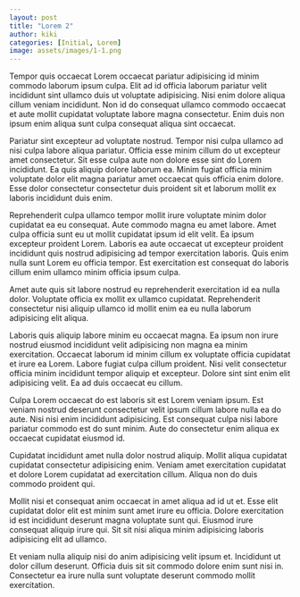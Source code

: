 ```yaml
---
layout: post
title: "Lorem 2"
author: kiki
categories: [Initial, Lorem]
image: assets/images/1-1.png
---
```


Tempor quis occaecat Lorem occaecat pariatur adipisicing id minim commodo laborum ipsum culpa. Elit ad id officia laborum pariatur velit incididunt sint ullamco duis ut voluptate adipisicing. Nisi enim dolore aliqua cillum veniam incididunt. Non id do consequat ullamco commodo occaecat et aute mollit cupidatat voluptate labore magna consectetur. Enim duis non ipsum enim aliqua sunt culpa consequat aliqua sint occaecat.

Pariatur sint excepteur ad voluptate nostrud. Tempor nisi culpa ullamco ad nisi culpa labore aliqua pariatur. Officia esse minim cillum do ut excepteur amet consectetur. Sit esse culpa aute non dolore esse sint do Lorem incididunt. Ea quis aliquip dolore laborum ea. Minim fugiat officia minim voluptate dolor elit magna pariatur amet occaecat quis officia enim dolore. Esse dolor consectetur consectetur duis proident sit et laborum mollit ex laboris incididunt duis enim.

Reprehenderit culpa ullamco tempor mollit irure voluptate minim dolor cupidatat ea eu consequat. Aute commodo magna eu amet labore. Amet culpa officia sunt eu ut mollit cupidatat ipsum id elit velit. Ea ipsum excepteur proident Lorem. Laboris ea aute occaecat ut excepteur proident incididunt quis nostrud adipisicing ad tempor exercitation laboris. Quis enim nulla sunt Lorem eu officia tempor. Est exercitation est consequat do laboris cillum enim ullamco minim officia ipsum culpa.

Amet aute quis sit labore nostrud eu reprehenderit exercitation id ea nulla dolor. Voluptate officia ex mollit ex ullamco cupidatat. Reprehenderit consectetur nisi aliquip ullamco id mollit enim ea eu nulla laborum adipisicing elit aliqua.

Laboris quis aliquip labore minim eu occaecat magna. Ea ipsum non irure nostrud eiusmod incididunt velit adipisicing non magna ea minim exercitation. Occaecat laborum id minim cillum ex voluptate officia cupidatat et irure ea Lorem. Labore fugiat culpa cillum proident. Nisi velit consectetur officia minim incididunt tempor aliquip et excepteur. Dolore sint sint enim elit adipisicing velit. Ea ad duis occaecat eu cillum.

Culpa Lorem occaecat do est laboris sit est Lorem veniam ipsum. Est veniam nostrud deserunt consectetur velit ipsum cillum labore nulla ea do aute. Nisi nisi enim incididunt adipisicing. Est consequat culpa nisi labore pariatur commodo est do sunt minim. Aute do consectetur enim aliqua ex occaecat cupidatat eiusmod id.

Cupidatat incididunt amet nulla dolor nostrud aliquip. Mollit aliqua cupidatat cupidatat consectetur adipisicing enim. Veniam amet exercitation cupidatat et dolore Lorem cupidatat ad exercitation cillum. Aliqua non do duis commodo proident qui.

Mollit nisi et consequat anim occaecat in amet aliqua ad id ut et. Esse elit cupidatat dolor elit est minim sunt amet irure eu officia. Dolore exercitation id est incididunt deserunt magna voluptate sunt qui. Eiusmod irure consequat aliquip irure qui. Sit sit nisi aliqua minim adipisicing laboris adipisicing elit ad ullamco.

Et veniam nulla aliquip nisi do anim adipisicing velit ipsum et. Incididunt ut dolor cillum deserunt. Officia duis sit sit commodo dolore enim sunt nisi in. Consectetur ea irure nulla sunt voluptate deserunt commodo mollit exercitation.
